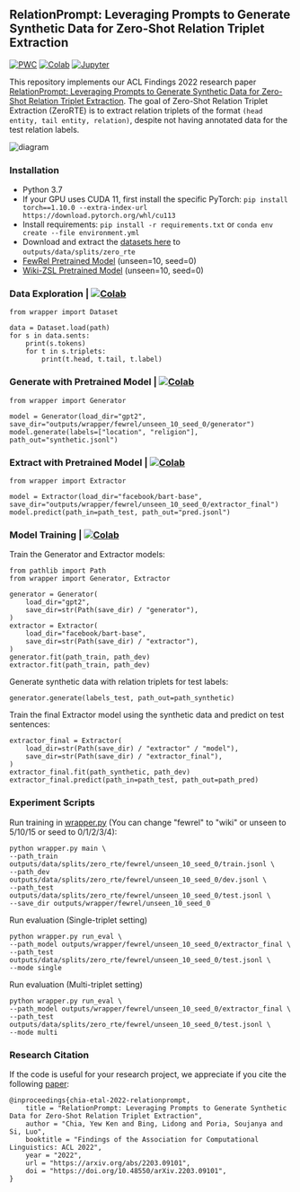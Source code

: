 ## RelationPrompt: Leveraging Prompts to Generate Synthetic Data for Zero-Shot Relation Triplet Extraction

[![PWC](https://img.shields.io/badge/PapersWithCode-Benchmark-%232cafb1)](https://paperswithcode.com/paper/relationprompt-leveraging-prompts-to-generate)
[![Colab](https://img.shields.io/badge/Colab-Code%20Demo-%23fe9f00)](https://colab.research.google.com/drive/18lrKD30kxEUolQ61o5nzUJM0rvWgpbFK?usp=sharing)
[![Jupyter](https://img.shields.io/badge/Jupyter-Notebook%20Demo-important)](https://github.com/declare-lab/RelationPrompt/blob/main/demo.ipynb)

This repository implements our ACL Findings 2022 research paper [RelationPrompt: Leveraging Prompts to Generate Synthetic Data for Zero-Shot Relation Triplet Extraction](https://doi.org/10.48550/arXiv.2203.09101). 
The goal of Zero-Shot Relation Triplet Extraction (ZeroRTE) is to extract relation triplets of the format `(head entity, tail entity, relation)`, despite not having annotated data for the test relation labels.

![diagram](https://github.com/declare-lab/RelationPrompt/releases/download/v1.0.0/diagram.png)

### Installation

- Python 3.7
- If your GPU uses CUDA 11, first install the specific PyTorch: `pip install torch==1.10.0 --extra-index-url https://download.pytorch.org/whl/cu113`
- Install requirements: `pip install -r requirements.txt` or `conda env create --file environment.yml`
- Download and extract the [datasets here](https://github.com/declare-lab/RelationPrompt/releases/download/v1.0.0/zero_rte_data.zip) to `outputs/data/splits/zero_rte`
- [FewRel Pretrained Model](https://github.com/declare-lab/RelationPrompt/releases/download/v1.0.0/model_fewrel_unseen_10_seed_0.tar) (unseen=10, seed=0)
- [Wiki-ZSL Pretrained Model](https://github.com/declare-lab/RelationPrompt/releases/download/v1.0.0/model_wiki_unseen_10_seed_0.tar) (unseen=10, seed=0)


### Data Exploration | [![Colab](https://img.shields.io/badge/Colab-Code%20Demo-%23fe9f00)](https://colab.research.google.com/drive/18lrKD30kxEUolQ61o5nzUJM0rvWgpbFK#scrollTo=vw3NlKDddMIP&line=2&uniqifier=1)

```
from wrapper import Dataset

data = Dataset.load(path)
for s in data.sents:
    print(s.tokens)
    for t in s.triplets:
        print(t.head, t.tail, t.label)
```

### Generate with Pretrained Model | [![Colab](https://img.shields.io/badge/Colab-Code%20Demo-%23fe9f00)](https://colab.research.google.com/drive/18lrKD30kxEUolQ61o5nzUJM0rvWgpbFK#scrollTo=tUFis82oGUAS&line=1&uniqifier=1)

```
from wrapper import Generator

model = Generator(load_dir="gpt2", save_dir="outputs/wrapper/fewrel/unseen_10_seed_0/generator")
model.generate(labels=["location", "religion"], path_out="synthetic.jsonl")
```

### Extract with Pretrained Model | [![Colab](https://img.shields.io/badge/Colab-Code%20Demo-%23fe9f00)](https://colab.research.google.com/drive/18lrKD30kxEUolQ61o5nzUJM0rvWgpbFK#scrollTo=eGxP3vVmID9W&line=1&uniqifier=1)

```
from wrapper import Extractor

model = Extractor(load_dir="facebook/bart-base", save_dir="outputs/wrapper/fewrel/unseen_10_seed_0/extractor_final")
model.predict(path_in=path_test, path_out="pred.jsonl")
```

### Model Training | [![Colab](https://img.shields.io/badge/Colab-Code%20Demo-%23fe9f00)](https://colab.research.google.com/drive/18lrKD30kxEUolQ61o5nzUJM0rvWgpbFK#scrollTo=qi5PAW5ocjfj&line=1&uniqifier=1)

Train the Generator and Extractor models:
```
from pathlib import Path
from wrapper import Generator, Extractor

generator = Generator(
    load_dir="gpt2",
    save_dir=str(Path(save_dir) / "generator"),
)
extractor = Extractor(
    load_dir="facebook/bart-base",
    save_dir=str(Path(save_dir) / "extractor"),
)
generator.fit(path_train, path_dev)
extractor.fit(path_train, path_dev)
```

Generate synthetic data with relation triplets for test labels:
```
generator.generate(labels_test, path_out=path_synthetic)
```

Train the final Extractor model using the synthetic data and predict on test sentences:
```
extractor_final = Extractor(
    load_dir=str(Path(save_dir) / "extractor" / "model"),
    save_dir=str(Path(save_dir) / "extractor_final"),
)
extractor_final.fit(path_synthetic, path_dev)
extractor_final.predict(path_in=path_test, path_out=path_pred)
```

### Experiment Scripts

Run training in [wrapper.py](https://github.com/declare-lab/RelationPrompt/blob/783f33c301813368a5a6e3bdbbe50c47df7647bf/wrapper.py#L370) (You can change "fewrel" to "wiki" or unseen to 5/10/15 or seed to 0/1/2/3/4):
```
python wrapper.py main \
--path_train outputs/data/splits/zero_rte/fewrel/unseen_10_seed_0/train.jsonl \                                       
--path_dev outputs/data/splits/zero_rte/fewrel/unseen_10_seed_0/dev.jsonl \                                           
--path_test outputs/data/splits/zero_rte/fewrel/unseen_10_seed_0/test.jsonl \                                         
--save_dir outputs/wrapper/fewrel/unseen_10_seed_0   
```

Run evaluation (Single-triplet setting)
```
python wrapper.py run_eval \                                                                                               
--path_model outputs/wrapper/fewrel/unseen_10_seed_0/extractor_final \                                                  
--path_test outputs/data/splits/zero_rte/fewrel/unseen_10_seed_0/test.jsonl \
--mode single
```

Run evaluation (Multi-triplet setting)
```
python wrapper.py run_eval \                                                                                               
--path_model outputs/wrapper/fewrel/unseen_10_seed_0/extractor_final \                                                  
--path_test outputs/data/splits/zero_rte/fewrel/unseen_10_seed_0/test.jsonl \
--mode multi
```

### Research Citation
If the code is useful for your research project, we appreciate if you cite the following [paper](https://arxiv.org/abs/2203.09101):
```
@inproceedings{chia-etal-2022-relationprompt,
    title = "RelationPrompt: Leveraging Prompts to Generate Synthetic Data for Zero-Shot Relation Triplet Extraction",
    author = "Chia, Yew Ken and Bing, Lidong and Poria, Soujanya and Si, Luo",
    booktitle = "Findings of the Association for Computational Linguistics: ACL 2022",
    year = "2022",
    url = "https://arxiv.org/abs/2203.09101",
    doi = "https://doi.org/10.48550/arXiv.2203.09101",
}
```
